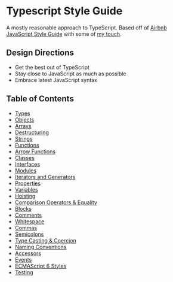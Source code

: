 # Typescript Style Guide

A mostly reasonable approach to TypeScript. Based off of [Airbnb JavaScript Style Guide](https://github.com/airbnb/javascript) with some of [my touch](https://github.com/unional/javascript).

## Design Directions
* Get the best out of TypeScript
* Stay close to JavaScript as much as possible
* Embrace latest JavaScript syntax

## Table of Contents
* [Types](book/types.md)
* [Objects](book/objects.md)
* [Arrays](book/arrays.md)
* [Destructuring](book/destructuring.md)
* [Strings](book/strings.md)
* [Functions](book/functions.md)
* [Arrow Functions](book/arrow-functions.md)
* [Classes](book/classes.md)
* [Interfaces](book/interfaces.md)
* [Modules](book/modules.md)
* [Iterators and Generators](book/iterators-and-generators.md)
* [Properties](book/properties.md)
* [Variables](book/variables.md)
* [Hoisting](book/hoisting.md)
* [Comparison Operators & Equality](book/comparison-operators-and-equality.md)
* [Blocks](book/blocks.md)
* [Comments](book/comments.md)
* [Whitespace](book/whitespace.md)
* [Commas](book/commas.md)
* [Semicolons](book/semicolons.md)
* [Type Casting & Coercion](book/type-casting-and-coercion.md)
* [Naming Conventions](book/naming-conventions.md)
* [Accessors](book/accessors.md)
* [Events](book/events.md)
* [ECMAScript 6 Styles](book/es2015.md)
* [Testing](book/testing.md)

